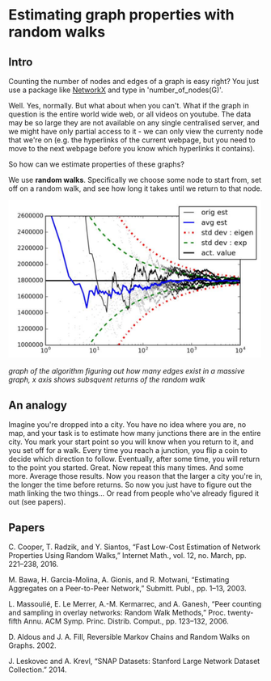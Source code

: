 # Estimating graph properties with random walks

## Intro
Counting the number of nodes and edges of a graph is easy right? You just use a package like [NetworkX](https://networkx.github.io/documentation/networkx-1.10/reference/functions.html) and type in 'number_of_nodes(G)'.

Well. Yes, normally. But what about when you can't. What if the graph in question is the entire world wide web, or all videos on youtube. The data may be so large they are not available on any single centralised server, and we might have only partial access to it - we can only view the currenty node that we're on (e.g. the hyperlinks of the current webpage, but you need to move to the next webpage before you know which hyperlinks it contains).

So how can we estimate properties of these graphs?

We use __random walks__. Specifically we choose some node to start from, set off on a random walk, and see how long it takes until we return to that node.

<img width="500" alt="portfolio_view" src="rand_walk_visual_1.png">

_graph of the algorithm figuring out how many edges exist in a massive graph, x axis shows subsquent returns of the random walk_

## An analogy

Imagine you're dropped into a city. You have no idea where you are, no map, and your task is to estimate how many junctions there are in the entire city. You mark your start point so you will know when you return to it, and you set off for a walk. Every time you reach a junction, you flip a coin to decide which direction to follow. Eventually, after some time, you will return to the point you started. Great. Now repeat this many times. And some more. Average those results. Now you reason that the larger a city you're in, the longer the time before returns. So now you just have to figure out the math linking the two things... Or read from people who've already figured it out (see papers).

## Papers

C. Cooper, T. Radzik, and Y. Siantos, “Fast Low-Cost Estimation of Network Properties Using Random Walks,” Internet Math., vol. 12, no. March, pp. 221–238, 2016.

M. Bawa, H. Garcia-Molina, A. Gionis, and R. Motwani, “Estimating Aggregates on a Peer-to-Peer Network,” Submitt. Publ., pp. 1–13, 2003.

L. Massoulié, E. Le Merrer, A.-M. Kermarrec, and A. Ganesh, “Peer counting and sampling in overlay networks: Random Walk Methods,” Proc. twenty-fifth Annu. ACM Symp. Princ. Distrib. Comput., pp. 123–132, 2006.

D. Aldous and J. A. Fill, Reversible Markov Chains and Random Walks on Graphs. 2002.

J. Leskovec and A. Krevl, “SNAP Datasets: Stanford Large Network Dataset Collection.” 2014.
